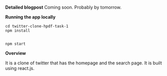 **Detailed blogpost**
Coming soon. Probably by tomorrow.

**Running the app locally**
```git clone https://github.com/PushpinderSinghGrewal/twitter-clone-hpdf-task-1
cd twitter-clone-hpdf-task-1
npm install


npm start
```






**Overview**

It is a clone of twitter that has the homepage and the search page. It is built using react.js. 
